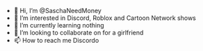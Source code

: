- 👋 Hi, I’m @SaschaNeedMoney
- 👀 I’m interested in Discord, Roblox and Cartoon Network shows
- 🌱 I’m currently learning nothing
- 💞️ I’m looking to collaborate on for a girlfriend
- 📫 How to reach me Discordo

<!---
SaschaNeedMoney/SaschaNeedMoney is a ✨ special ✨ repository because its `README.md` (this file) appears on your GitHub profile.
You can click the Preview link to take a look at your changes.
--->
